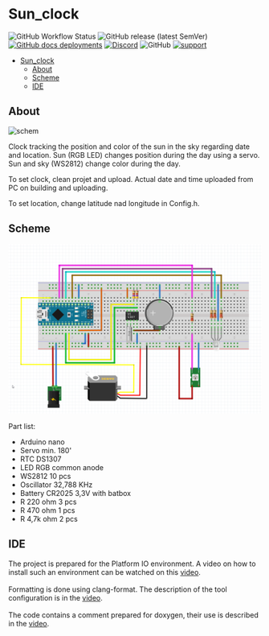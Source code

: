 # Sun_clock

![GitHub Workflow Status](https://img.shields.io/github/actions/workflow/status/InzynierDomu/sun_clock/main.yml?logo=github&style=flat-square)
![GitHub release (latest SemVer)](https://img.shields.io/github/v/release/InzynierDomu/sun_clock?style=flat-square)
<a href="https://inzynierdomu.github.io/sun_clock/">![GitHub docs deployments](https://img.shields.io/github/deployments/InzynierDomu/sun_clock/github-pages?label=docs&logo=BookStack&logoColor=white&style=flat-square)</a>
<a href="https://discord.gg/KmW6mHdg">![Discord](https://img.shields.io/discord/815929748882587688?logo=discord&logoColor=green&style=flat-square)</a>
![GitHub](https://img.shields.io/github/license/InzynierDomu/sun_clock?style=flat-square)
<a href="https://tipo.live/p/inzynierdomu">![support](https://img.shields.io/badge/support-tipo.live-yellow?style=flat-square)</a>

- [Sun\_clock](#sun_clock)
  - [About](#about)
  - [Scheme](#scheme)
  - [IDE](#ide)

## About

![schem](https://www.inzynierdomu.pl/wp-content/uploads/2022/12/IMG_6529-768x431.jpg)

Clock tracking the position and color of the sun in the sky regarding date and location. Sun (RGB LED) changes position during the day using a servo. Sun and sky (WS2812) change color during the day.

To set clock, clean projet and upload. Actual date and time uploaded from PC on building and uploading. 

To set location, change latitude nad longitude in Config.h.

## Scheme

![schem](https://github.com/InzynierDomu/sun_clock/blob/main/schem.png)

Part list:
- Arduino nano
- Servo min. 180' 
- RTC DS1307
- LED RGB common anode
- WS2812 10 pcs
- Oscillator 32,788 KHz
- Battery CR2025 3,3V with batbox
- R 220 ohm 3 pcs
- R 470 ohm 1 pcs
- R 4,7k ohm 2 pcs

## IDE

The project is prepared for the Platform IO environment. A video on how to install such an environment can be watched on this [video](https://youtu.be/Em9NuebT2Kc).
<br><br>
Formatting is done using clang-format. The description of the tool configuration is in the [video](https://youtu.be/xxuaOG0WjIE).
<br><br>
The code contains a comment prepared for doxygen, their use is described in the [video](https://youtu.be/1YKJtrCsPD4).

